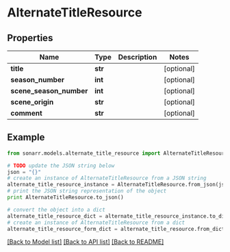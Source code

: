 # AlternateTitleResource


## Properties

Name | Type | Description | Notes
------------ | ------------- | ------------- | -------------
**title** | **str** |  | [optional] 
**season_number** | **int** |  | [optional] 
**scene_season_number** | **int** |  | [optional] 
**scene_origin** | **str** |  | [optional] 
**comment** | **str** |  | [optional] 

## Example

```python
from sonarr.models.alternate_title_resource import AlternateTitleResource

# TODO update the JSON string below
json = "{}"
# create an instance of AlternateTitleResource from a JSON string
alternate_title_resource_instance = AlternateTitleResource.from_json(json)
# print the JSON string representation of the object
print AlternateTitleResource.to_json()

# convert the object into a dict
alternate_title_resource_dict = alternate_title_resource_instance.to_dict()
# create an instance of AlternateTitleResource from a dict
alternate_title_resource_form_dict = alternate_title_resource.from_dict(alternate_title_resource_dict)
```
[[Back to Model list]](../README.md#documentation-for-models) [[Back to API list]](../README.md#documentation-for-api-endpoints) [[Back to README]](../README.md)


